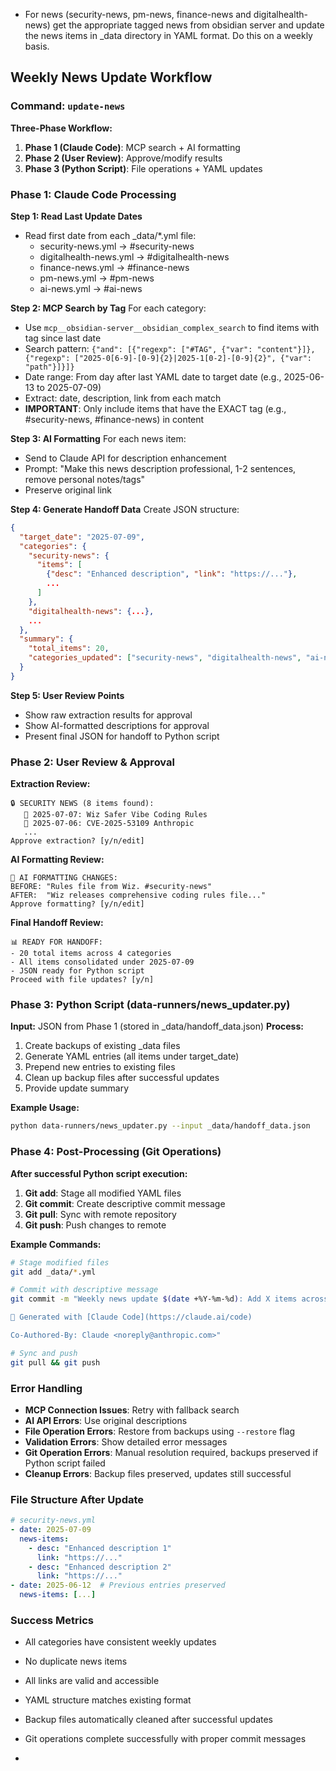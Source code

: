 - For news (security-news, pm-news, finance-news and digitalhealth-news) get the appropriate tagged news from obsidian server and update the news items in \_data directory in YAML format. Do this on a weekly basis.

## Weekly News Update Workflow

### Command: `update-news`

**Three-Phase Workflow:**
1. **Phase 1 (Claude Code)**: MCP search + AI formatting
2. **Phase 2 (User Review)**: Approve/modify results  
3. **Phase 3 (Python Script)**: File operations + YAML updates

### Phase 1: Claude Code Processing

**Step 1: Read Last Update Dates**
- Read first date from each _data/*.yml file:
  - security-news.yml → #security-news
  - digitalhealth-news.yml → #digitalhealth-news
  - finance-news.yml → #finance-news
  - pm-news.yml → #pm-news
  - ai-news.yml → #ai-news

**Step 2: MCP Search by Tag**
For each category:
- Use `mcp__obsidian-server__obsidian_complex_search` to find items with tag since last date
- Search pattern: `{"and": [{"regexp": ["#TAG", {"var": "content"}]}, {"regexp": ["2025-0[6-9]-[0-9]{2}|2025-1[0-2]-[0-9]{2}", {"var": "path"}]}]}`
- Date range: From day after last YAML date to target date (e.g., 2025-06-13 to 2025-07-09)
- Extract: date, description, link from each match
- **IMPORTANT**: Only include items that have the EXACT tag (e.g., #security-news, #finance-news) in content

**Step 3: AI Formatting**
For each news item:
- Send to Claude API for description enhancement
- Prompt: "Make this news description professional, 1-2 sentences, remove personal notes/tags"
- Preserve original link

**Step 4: Generate Handoff Data**
Create JSON structure:
```json
{
  "target_date": "2025-07-09",
  "categories": {
    "security-news": {
      "items": [
        {"desc": "Enhanced description", "link": "https://..."},
        ...
      ]
    },
    "digitalhealth-news": {...},
    ...
  },
  "summary": {
    "total_items": 20,
    "categories_updated": ["security-news", "digitalhealth-news", "ai-news"]
  }
}
```

**Step 5: User Review Points**
- Show raw extraction results for approval
- Show AI-formatted descriptions for approval
- Present final JSON for handoff to Python script

### Phase 2: User Review & Approval

**Extraction Review:**
```
🔒 SECURITY NEWS (8 items found):
   📅 2025-07-07: Wiz Safer Vibe Coding Rules
   📅 2025-07-06: CVE-2025-53109 Anthropic
   ...
Approve extraction? [y/n/edit]
```

**AI Formatting Review:**
```
🤖 AI FORMATTING CHANGES:
BEFORE: "Rules file from Wiz. #security-news"
AFTER:  "Wiz releases comprehensive coding rules file..."
Approve formatting? [y/n/edit]
```

**Final Handoff Review:**
```
📊 READY FOR HANDOFF:
- 20 total items across 4 categories
- All items consolidated under 2025-07-09
- JSON ready for Python script
Proceed with file updates? [y/n]
```

### Phase 3: Python Script (data-runners/news_updater.py)

**Input:** JSON from Phase 1 (stored in _data/handoff_data.json)
**Process:**
1. Create backups of existing _data files
2. Generate YAML entries (all items under target_date)
3. Prepend new entries to existing files
4. Clean up backup files after successful updates
5. Provide update summary

**Example Usage:**
```bash
python data-runners/news_updater.py --input _data/handoff_data.json
```

### Phase 4: Post-Processing (Git Operations)

**After successful Python script execution:**
1. **Git add**: Stage all modified YAML files
2. **Git commit**: Create descriptive commit message
3. **Git pull**: Sync with remote repository
4. **Git push**: Push changes to remote

**Example Commands:**
```bash
# Stage modified files
git add _data/*.yml

# Commit with descriptive message
git commit -m "Weekly news update $(date +%Y-%m-%d): Add X items across Y categories

🤖 Generated with [Claude Code](https://claude.ai/code)

Co-Authored-By: Claude <noreply@anthropic.com>"

# Sync and push
git pull && git push
```

### Error Handling
- **MCP Connection Issues**: Retry with fallback search
- **AI API Errors**: Use original descriptions
- **File Operation Errors**: Restore from backups using `--restore` flag
- **Validation Errors**: Show detailed error messages
- **Git Operation Errors**: Manual resolution required, backups preserved if Python script failed
- **Cleanup Errors**: Backup files preserved, updates still successful

### File Structure After Update
```yaml
# security-news.yml
- date: 2025-07-09
  news-items:
    - desc: "Enhanced description 1"
      link: "https://..."
    - desc: "Enhanced description 2"
      link: "https://..."
- date: 2025-06-12  # Previous entries preserved
  news-items: [...]
```

### Success Metrics
- All categories have consistent weekly updates
- No duplicate news items
- All links are valid and accessible
- YAML structure matches existing format
- Backup files automatically cleaned after successful updates
- Git operations complete successfully with proper commit messages

- 

